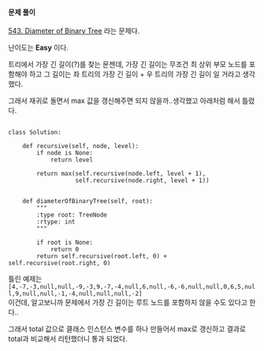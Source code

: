 #### 문제 풀이

[543. Diameter of Binary Tree](https://leetcode.com/problems/diameter-of-binary-tree/description/) 
라는 문제다.

난이도는 **Easy** 이다.


트리에서 가장 긴 길이(?)를 찾는 문젠데, 가장 긴 길이는 무조건 최 상위 부모 노드를 포함해야 하고
그 길이는 좌 트리의 가장 긴 길이 + 우 트리의 가장 긴 길이 일 거라고 생각했다.

그래서 재귀로 돌면서 max 값을 갱신해주면 되지 않을까..생각했고 아래처럼 해서 틀렸다.

<pre><code>
class Solution:

    def recursive(self, node, level):
        if node is None:
            return level

        return max(self.recursive(node.left, level + 1),
                   self.recursive(node.right, level + 1))


    def diameterOfBinaryTree(self, root):
        """
        :type root: TreeNode
        :rtype: int
        """

        if root is None:
            return 0
        return self.recursive(root.left, 0) + self.recursive(root.right, 0)
</code></pre>

틀린 예제는
<code>[4,-7,-3,null,null,-9,-3,9,-7,-4,null,6,null,-6,-6,null,null,0,6,5,null,9,null,null,-1,-4,null,null,null,-2]
</code>
이건데, 알고보니까 문제에서 가장 긴 길이는 루트 노드를 포함하지 않을 수도 있다고 한다..


그래서 total 값으로 클래스 인스턴스 변수를 하나 만들어서 max로 갱신하고
결과로 total과 비교해서 리턴했더니 통과 되었다.


